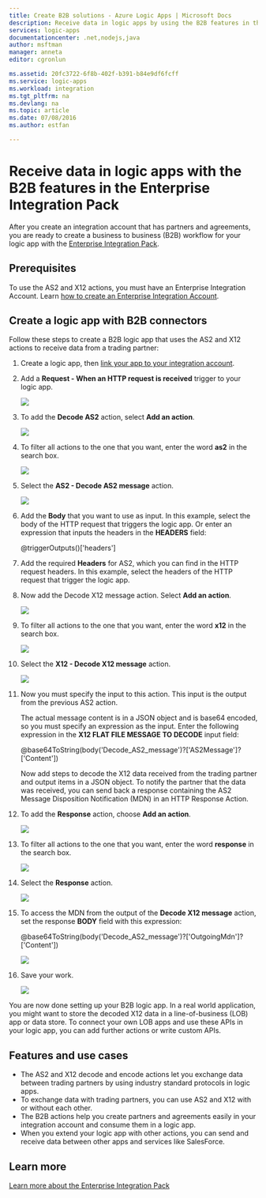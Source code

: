 ```yaml
---
title: Create B2B solutions - Azure Logic Apps | Microsoft Docs
description: Receive data in logic apps by using the B2B features in the Enterprise Integration Pack
services: logic-apps
documentationcenter: .net,nodejs,java
author: msftman
manager: anneta
editor: cgronlun

ms.assetid: 20fc3722-6f8b-402f-b391-b84e9df6fcff
ms.service: logic-apps
ms.workload: integration
ms.tgt_pltfrm: na
ms.devlang: na
ms.topic: article
ms.date: 07/08/2016
ms.author: estfan

---
```

# Receive data in logic apps with the B2B features in the Enterprise Integration Pack

After you create an integration account that has partners and agreements, 
you are ready to create a business to business (B2B) workflow for your logic app 
with the [Enterprise Integration Pack](logic-apps-enterprise-integration-overview.md).

## Prerequisites

To use the AS2 and X12 actions, you must have 
an Enterprise Integration Account. Learn 
[how to create an Enterprise Integration Account](../logic-apps/logic-apps-enterprise-integration-accounts.md).

## Create a logic app with B2B connectors

Follow these steps to create a B2B logic app that uses 
the AS2 and X12 actions to receive data from a trading partner:

1. Create a logic app, then 
[link your app to your integration account](../logic-apps/logic-apps-enterprise-integration-accounts.md).

2. Add a **Request - When an HTTP request is received** 
trigger to your logic app.

	![](./media/logic-apps-enterprise-integration-b2b/flatfile-1.png)

3. To add the **Decode AS2** action, 
select **Add an action**.

	![](./media/logic-apps-enterprise-integration-b2b/transform-2.png)

4. To filter all actions to the one that you want, 
enter the word **as2** in the search box.

	![](./media/logic-apps-enterprise-integration-b2b/b2b-5.png)

5. Select the **AS2 - Decode AS2 message** action.

	![](./media/logic-apps-enterprise-integration-b2b/b2b-6.png)

6. Add the **Body** that you want to use as input. 
In this example, select the body of the HTTP request 
that triggers the logic app. Or enter an expression 
that inputs the headers in the **HEADERS** field:

	@triggerOutputs()['headers']

7. Add the required **Headers** for AS2, 
which you can find in the HTTP request headers. 
In this example, select the headers of the 
HTTP request that trigger the logic app.

8. Now add the Decode X12 message action. Select **Add an action**.

	![](./media/logic-apps-enterprise-integration-b2b/b2b-9.png)

9. To filter all actions to the one that you want, 
enter the word **x12** in the search box.

	![](./media/logic-apps-enterprise-integration-b2b/b2b-10.png)

10. Select the **X12 - Decode X12 message** action.

	![](./media/logic-apps-enterprise-integration-b2b/b2b-as2message.png)

11. Now you must specify the input to this action. 
This input is the output from the previous AS2 action.

	The actual message content is in a JSON object and is base64 encoded, 
	so you must specify an expression as the input. 
	Enter the following expression in the **X12 FLAT FILE MESSAGE TO DECODE** input field:
	
	@base64ToString(body('Decode_AS2_message')?['AS2Message']?['Content'])

	Now add steps to decode the X12 data received from the trading partner 
	and output items in a JSON object. 
	To notify the partner that the data was received, 
	you can send back a response containing the AS2 
	Message Disposition Notification (MDN) in an HTTP Response Action.

12.	To add the **Response** action, choose **Add an action**.

	![](./media/logic-apps-enterprise-integration-b2b/b2b-14.png)

13. To filter all actions to the one that you want, 
enter the word **response** in the search box.

	![](./media/logic-apps-enterprise-integration-b2b/b2b-15.png)

14. Select the **Response** action.

	![](./media/logic-apps-enterprise-integration-b2b/b2b-16.png)

15. To access the MDN from the output of the **Decode X12 message** action, 
set the response **BODY** field with this expression:

	@base64ToString(body('Decode_AS2_message')?['OutgoingMdn']?['Content'])

	![](./media/logic-apps-enterprise-integration-b2b/b2b-17.png)  

16. Save your work.

	![](./media/logic-apps-enterprise-integration-b2b/transform-5.png)  

You are now done setting up your B2B logic app. 
In a real world application, you might want to store the 
decoded X12 data in a line-of-business (LOB) app or data store. 
To connect your own LOB apps and use these APIs in your logic app, 
you can add further actions or write custom APIs.

## Features and use cases

* The AS2 and X12 decode and encode actions let you 
exchange data between trading partners 
by using industry standard protocols in logic apps.
* To exchange data with trading partners, 
you can use AS2 and X12 with or without each other.
* The B2B actions help you create partners and agreements easily 
in your integration account and consume them in a logic app.
* When you extend your logic app with other actions, 
you can send and receive data between other apps and services like SalesForce.

## Learn more
[Learn more about the Enterprise Integration Pack](logic-apps-enterprise-integration-overview.md)
